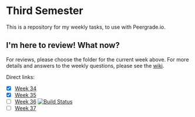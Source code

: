 # Third Semester

This is a repository for my weekly tasks, to use with Peergrade.io.

## I'm here to review! What now?
For reviews, please choose the folder for the current week above.
For more details and answers to the weekly questions, please see the [wiki](https://github.com/Runi-VN/3rdsemester/wiki/).

Direct links:

- [x] [Week 34](https://github.com/Runi-VN/3rdsemester/wiki/Week-34)
- [x] [Week 35](https://github.com/Runi-VN/3rdsemester/wiki/Week-35)
- [ ] [Week 36](https://github.com/Runi-VN/3rdsemester/wiki/Week-36) [![Build Status](https://travis-ci.org/Runi-VN/3rdsemester.svg?branch=master)](https://travis-ci.org/Runi-VN/3rdsemester)
- [ ] [Week 37](https://github.com/Runi-VN/3rdsemester/wiki/Week-37)
